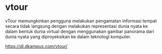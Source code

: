 # vtour
vTour memungkinkan pengguna melakukan pengamatan informasi tempat secara tidak langsung dengan melakukan representasi dunia nyata ke dalam bentuk dunia virtual dengan menggunakan gambar panorama dari dunia nyata yang diproyeksikan ke dalam teknologi komputer.

https://dl.dkampus.com/vtour/
